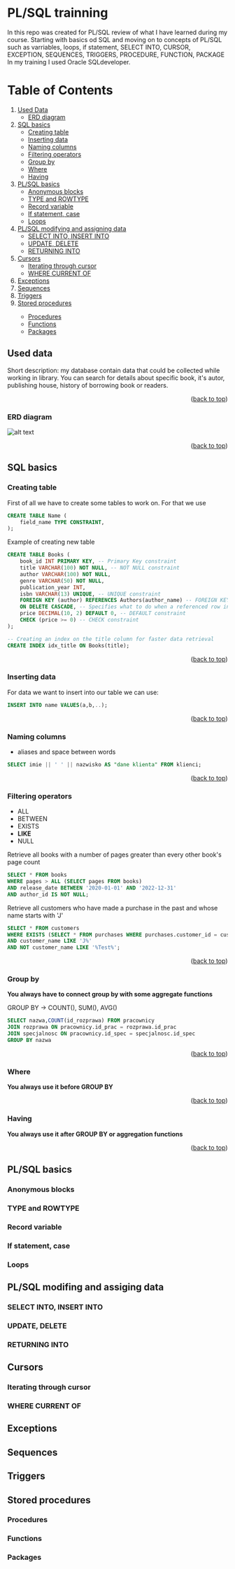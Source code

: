 # PL/SQL trainning

In this repo was created for PL/SQL review of what I have learned during my course. Starting with basics od SQL and moving on to concepts of PL/SQL such as varriables, loops, if statement, SELECT INTO, CURSOR, EXCEPTION, SEQUENCES, TRIGGERS, PROCEDURE, FUNCTION, PACKAGE 
In my training I used Oracle SQLdeveloper.


# Table of Contents
  <ol>
    <li>
      <a href="#used-data">Used Data</a>
      <ul>
        <li><a href="#erd-diagram">ERD diagram</a></li>
      </ul>
    </li>
    <li>
      <a href="#sql-basics">SQL basics</a>
      <ul>
        <li><a href="#creating-table">Creating table</a></li>
        <li><a href="#inserting-data">Inserting data</a></li>
        <li><a href="#naming-columns">Naming columns</a></li>
        <li><a href="#filtering-operators">Filtering operators</a></li>
        <li><a href="#group-by">Group by</a></li>
        <li><a href="#where">Where</a></li>
        <li><a href="#basic_programs.md#program-1">Having</a></li>
      </ul>
    </li>
    <li>
      <a href="#usage">PL/SQL basics</a>
      <ul>
        <li><a href="#anonymous-blocks">Anonymous blocks</a></li>
        <li><a href="#type-and-rowtype">TYPE and ROWTYPE</a></li>
        <li><a href="#record-variable">Record variable</a></li>
        <li><a href="#if-statement-case">If statement, case</a></li>
        <li><a href="#loops">Loops</a></li>
    </ul>
    <li><a href="#plsql-modifying-and-assigning-data">PL/SQL modifying and assigning data</a>
        <ul>
          <li><a href="#select-into-insert-into">SELECT INTO, INSERT INTO</a></li>
          <li><a href="#update-delete">UPDATE, DELETE</a></li>
          <li><a href="#returning-into">RETURNING INTO</a></li>
        </ul>
    </li>
    <li>
        <a href="#cursors">Cursors</a>
        <ul>
          <li><a href="#iterating-through-cursor">Iterating through cursor</a></li>
          <li><a href="#where-current-of">WHERE CURRENT OF</a></li>
        </ul>
        <li><a href="#exceptions">Exceptions</a></li>
        <li><a href="#sequences">Sequences</a></li>
        <li><a href="#triggers">Triggers</a></li>
        <li><a href="#stored-procedures">Stored procedures</a></li>
        <ul>
          <li><a href="#procedures">Procedures</a></li>
          <li><a href="#functions">Functions</a></li>
          <li><a href="#packages">Packages</a></li>
        </ul>
    </li>
  </ol>


<!-- ABOUT THE PROJECT -->


## Used data

Short description: my database contain data that could be collected while working in library. You can search for details about specific book, it's autor, publishing house, history of borrowing book or readers.

<p align="right">(<a href="#pl/sql-trainning">back to top</a>)</p>

### ERD diagram
![alt text](image.png)

<p align="right">(<a href="#pl/sql-trainning">back to top</a>)</p>

## SQL basics

### Creating table

First of all we have to create some tables to work on. For that we use
```sql
CREATE TABLE Name (
    field_name TYPE CONSTRAINT,
);
```
Example of creating new table
```sql
CREATE TABLE Books (
    book_id INT PRIMARY KEY, -- Primary Key constraint
    title VARCHAR(100) NOT NULL, -- NOT NULL constraint
    author VARCHAR(100) NOT NULL,
    genre VARCHAR(50) NOT NULL,
    publication_year INT,
    isbn VARCHAR(13) UNIQUE, -- UNIQUE constraint
    FOREIGN KEY (author) REFERENCES Authors(author_name) -- FOREIGN KEY constraint
    ON DELETE CASCADE, -- Specifies what to do when a referenced row in the parent table is deleted
    price DECIMAL(10, 2) DEFAULT 0, -- DEFAULT constraint
    CHECK (price >= 0) -- CHECK constraint
);

-- Creating an index on the title column for faster data retrieval
CREATE INDEX idx_title ON Books(title);
```
<p align="right">(<a href="#pl/sql-trainning">back to top</a>)</p>

### Inserting data

For data we want to insert into our table we can use:
```sql
INSERT INTO name VALUES(a,b,..);
```
<p align="right">(<a href="#pl/sql-trainning">back to top</a>)</p>


### Naming columns
- aliases and space between words
```sql
SELECT imie || ' ' || nazwisko AS "dane klienta" FROM klienci;
```

<p align="right">(<a href="#pl/sql-trainning">back to top</a>)</p>

### Filtering operators
- ALL
- BETWEEN
- EXISTS
- **LIKE**
- NULL

Retrieve all books with a number of pages greater than every other book's page count
```sql
SELECT * FROM books
WHERE pages > ALL (SELECT pages FROM books)
AND release_date BETWEEN '2020-01-01' AND '2022-12-31'
AND author_id IS NOT NULL;
```

Retrieve all customers who have made a purchase in the past and whose name starts with 'J'
```sql
SELECT * FROM customers
WHERE EXISTS (SELECT * FROM purchases WHERE purchases.customer_id = customers.customer_id)
AND customer_name LIKE 'J%'
AND NOT customer_name LIKE '%Test%';
```
<p align="right">(<a href="#pl/sql-trainning">back to top</a>)</p>

### Group by

**You always have to connect group by with some aggregate functions**

GROUP BY -> COUNT(), SUM(), AVG()

```sql
SELECT nazwa,COUNT(id_rozprawa) FROM pracownicy
JOIN rozprawa ON pracownicy.id_prac = rozprawa.id_prac
JOIN specjalnosc ON pracownicy.id_spec = specjalnosc.id_spec
GROUP BY nazwa
```

<p align="right">(<a href="#pl/sql-trainning">back to top</a>)</p>

### Where

**You always use it before GROUP BY**

<p align="right">(<a href="#pl/sql-trainning">back to top</a>)</p>

### Having

**You always use it after GROUP BY or aggregation functions**

<p align="right">(<a href="#pl/sql-trainning">back to top</a>)</p>







## PL/SQL basics

### Anonymous blocks

### TYPE and ROWTYPE

### Record variable

### If statement, case

### Loops



## PL/SQL modifing and assiging data

### SELECT INTO, INSERT INTO

### UPDATE, DELETE

### RETURNING INTO



## Cursors

### Iterating through cursor

### WHERE CURRENT OF



## Exceptions


## Sequences



## Triggers


## Stored procedures

### Procedures

### Functions

### Packages



